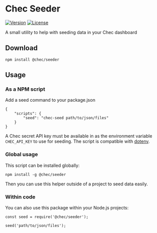 # Chec Seeder

[![Version](https://img.shields.io/npm/v/@chec/seeder.svg)](https://npmjs.org/package/@chec/seeder)
[![License](https://img.shields.io/github/license/chec/seeder.svg)](https://github.com/chec/seeder/blob/master/LICENSE.md)

A small utility to help with seeding data in your Chec dashboard

## Download

```
npm install @chec/seeder
```

## Usage

### As a NPM script

Add a seed command to your package.json

```
{
    "scripts": {
        "seed": "chec-seed path/to/json/files"
    }
}
```

A Chec secret API key must be available in as the environment variable `CHEC_API_KEY` to use for seeding. The script is compatible with [dotenv](https://www.npmjs.com/package/dotenv).

### Global usage

This script can be installed globally:

```
npm install -g @chec/seeder
```

Then you can use this helper outside of a project to seed data easily.

### Within code

You can also use this package within your Node.js projects:

```
const seed = require('@chec/seeder');

seed('path/to/json/files');
```
